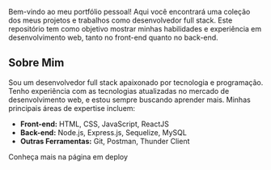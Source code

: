 Bem-vindo ao meu portfólio pessoal! Aqui você encontrará uma coleção dos meus projetos e trabalhos como desenvolvedor full stack. Este repositório tem como objetivo mostrar minhas habilidades e experiência em desenvolvimento web, tanto no front-end quanto no back-end.

## Sobre Mim

Sou um desenvolvedor full stack apaixonado por tecnologia e programação. Tenho experiência com as tecnologias atualizadas no mercado de desenvolvimento web, e estou sempre buscando aprender mais. Minhas principais áreas de expertise incluem:

- **Front-end:** HTML, CSS, JavaScript, ReactJS
- **Back-end:** Node.js, Express.js, Sequelize, MySQL
- **Outras Ferramentas:** Git, Postman, Thunder Client

Conheça mais na página em deploy <a href="https://wesleybatistasouza.github.io/portfolio/"></a>